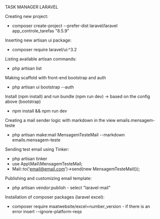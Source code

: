 TASK MANAGER LARAVEL

Creating new project:
- composer create-project --prefer-dist laravel/laravel app_controle_tarefas "8.5.9"

Inserting new artisan ui package:
- composer require laravel/ui:^3.2

Listing available artisan commands:
- php artisan list

Making scaffold with front-end bootstrap and auth
- php artisan ui bootstrap --auth

Install (npm install) and run bundle (npm run dev) -> based on the config above (bootstrap)
- npm install && npm run dev

Creating a mail sender logic with markdown in the view emails.mensagem-teste
- php artisan make:mail MensagemTesteMail --markdown emails.mensagem-teste

Sending test email using Tinker:
- php artisan tinker
- use App\Mail\MensagemTesteMail;
- Mail::to('email@email.com')->send(new MensagemTesteMail());

Publishing and customizing email template:
- php artisan vendor:publish - select "laravel-mail"

Installation of composer packages (laravel excel):
- composer require maatwebsite/excel=number_version - if there is an error insert --ignore-platform-reqs